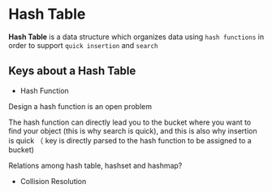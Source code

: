 # Hash Table
**Hash Table** is a data structure which organizes data using `hash functions` in order to support `quick insertion` and `search`

## Keys about a Hash Table 

* Hash Function

Design a hash function is an open problem 

The hash function can directly lead you to the bucket where you want to find your object (this is why search is quick), and 
this is also why insertion is quick （ key is directly parsed to the hash function to be assigned to a bucket)

Relations among hash table, hashset and hashmap?

* Collision Resolution
